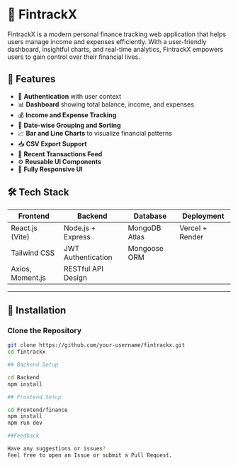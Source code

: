 # 💸 FintrackX

FintrackX is a modern personal finance tracking web application that helps users manage income and expenses efficiently. With a user-friendly dashboard, insightful charts, and real-time analytics, FintrackX empowers users to gain control over their financial lives.

## 🚀 Features

- 🔐 **Authentication** with user context
- 📊 **Dashboard** showing total balance, income, and expenses
- 💰 **Income and Expense Tracking**
- 📅 **Date-wise Grouping and Sorting**
- 📈 **Bar and Line Charts** to visualize financial patterns
- 📥 **CSV Export Support**
- 🧾 **Recent Transactions Feed**
- ⚙️ **Reusable UI Components**
- 🎨 **Fully Responsive UI**

## 🛠️ Tech Stack

| Frontend            | Backend             | Database      | Deployment       |
|---------------------|---------------------|---------------|------------------|
| React.js (Vite)     | Node.js + Express   | MongoDB Atlas | Vercel + Render  |
| Tailwind CSS        | JWT Authentication  | Mongoose ORM  |                  |
| Axios, Moment.js    | RESTful API Design  |               |                  |

---

## 🔧 Installation

### Clone the Repository

```bash
git clone https://github.com/your-username/fintrackx.git
cd fintrackx

## Backend Setup

cd Backend
npm install

## Frontend Setup

cd Frontend/finance
npm install
npm run dev

##Feedback

Have any suggestions or issues?
Feel free to open an Issue or submit a Pull Request.